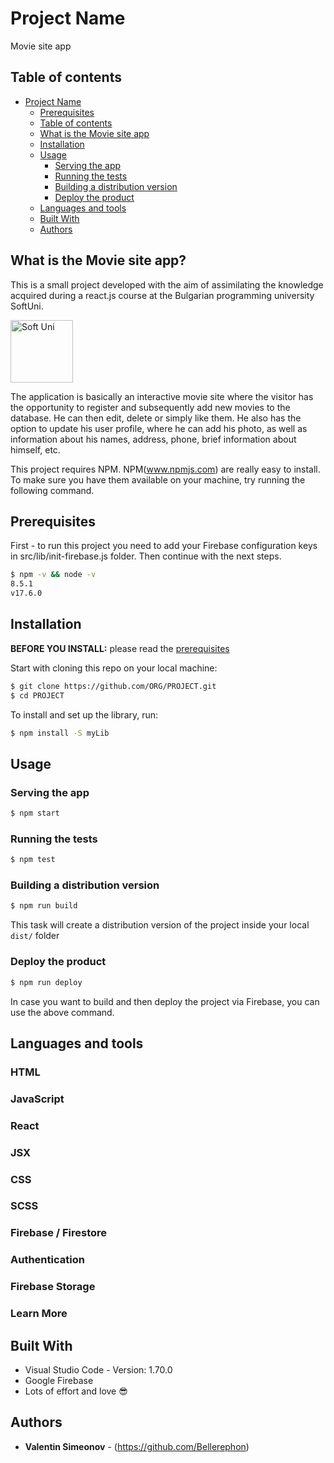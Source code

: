 

# Project Name

Movie site app

## Table of contents

- [Project Name](#project-name)
  - [Prerequisites](#prerequisites)
  - [Table of contents](#table-of-contents)
  - [What is the Movie site app](#what-is-the-movie-site-app)
  - [Installation](#installation)
  - [Usage](#usage)
    - [Serving the app](#serving-the-app)
    - [Running the tests](#running-the-tests)
    - [Building a distribution version](#building-a-distribution-version)
    - [Deploy the product](#deploy-the-product)
  - [Languages and tools](#languages-and-tools)
  - [Built With](#built-with)
  - [Authors](#authors)
  
## What is the Movie site app?

This is a small project developed with the aim of assimilating the knowledge acquired during a react.js course at the Bulgarian programming university 
SoftUni.

<a href="https://softuni.bg/">
<img alt="Soft Uni" src="https://additivedays.com/wp-content/uploads/2020/02/softwareuniveristy_logo_oneline.png" width="100"/>
</a>

The application is basically an interactive movie site where the visitor has the opportunity to register and subsequently add new movies to the database. He can then edit, delete or simply like them.
He also has the option to update his user profile, where he can add his photo, as well as information about his names, address, phone, brief information about himself, etc.

This project requires NPM.
NPM(<a href="https://www.npmjs.com/">www.npmjs.com</a>) are really easy to install.
To make sure you have them available on your machine,
try running the following command.

## Prerequisites

First - to run this project you need to add your Firebase configuration keys in src/lib/init-firebase.js folder. Then continue with the next steps.

```sh
$ npm -v && node -v
8.5.1
v17.6.0
```

## Installation

**BEFORE YOU INSTALL:** please read the [prerequisites](#prerequisites)

Start with cloning this repo on your local machine:

```sh
$ git clone https://github.com/ORG/PROJECT.git
$ cd PROJECT
```

To install and set up the library, run:

```sh
$ npm install -S myLib
```

## Usage

### Serving the app

```sh
$ npm start
```

### Running the tests

```sh
$ npm test
```

### Building a distribution version

```sh
$ npm run build
```

This task will create a distribution version of the project
inside your local `dist/` folder

### Deploy the product

```sh
$ npm run deploy
```

In case you want to build and then deploy the project via Firebase, you can use the above command.

 ## Languages and tools

### HTML
### JavaScript
### React
### JSX
### CSS
### SCSS
### Firebase / Firestore
### Authentication
### Firebase Storage
### Learn More

## Built With

* Visual Studio Code - Version: 1.70.0 
* Google Firebase
* Lots of effort and love :sunglasses:

## Authors

* **Valentin Simeonov** - (https://github.com/Bellerephon)


